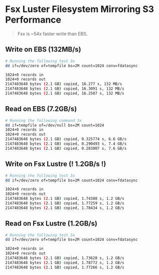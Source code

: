 # Fsx Luster Filesystem Mirroring S3 Performance
  > Fsx is ~54x faster write than EBS.

## Write on EBS (132MB/s)
```bash
# Running the following test 3x
dd if=/dev/zero of=tempfile bs=2M count=1024 conv=fdatasync

1024+0 records in
1024+0 records out
2147483648 bytes (2.1 GB) copied, 16.277 s, 132 MB/s
2147483648 bytes (2.1 GB) copied, 16.3091 s, 132 MB/s
2147483648 bytes (2.1 GB) copied, 16.2507 s, 132 MB/s
```

## Read on EBS (7.2GB/s)
```bash
# Running the following command 3x
dd if=tempfile of=/dev/null bs=2M count=1024
1024+0 records in
1024+0 records out
2147483648 bytes (2.1 GB) copied, 0.325774 s, 6.6 GB/s
2147483648 bytes (2.1 GB) copied, 0.290493 s, 7.4 GB/s
2147483648 bytes (2.1 GB) copied, 0.283007 s, 7.6 GB/s
```

## Write on Fsx Lustre (! 1.2GB/s !)
```bash
# Running the following test 3x
dd if=/dev/zero of=tempfile bs=2M count=1024 conv=fdatasync

1024+0 records in
1024+0 records out
2147483648 bytes (2.1 GB) copied, 1.74388 s, 1.2 GB/s
2147483648 bytes (2.1 GB) copied, 1.77259 s, 1.2 GB/s
2147483648 bytes (2.1 GB) copied, 1.78434 s, 1.2 GB/s
```

## Read on Fsx Lustre (1.2GB/s)
```bash
# Running the following test 3x
dd if=/dev/zero of=tempfile bs=2M count=1024 conv=fdatasync

1024+0 records in
1024+0 records out
2147483648 bytes (2.1 GB) copied, 1.73628 s, 1.2 GB/s
2147483648 bytes (2.1 GB) copied, 1.78772 s, 1.2 GB/s
2147483648 bytes (2.1 GB) copied, 1.77266 s, 1.2 GB/s
```


